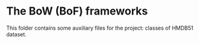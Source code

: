 The BoW (BoF) frameworks
========================

This folder contains some auxiliary files for the project: classes of HMDB51 dataset.